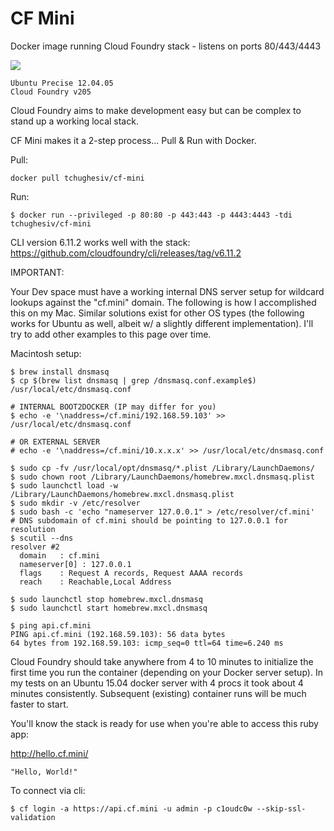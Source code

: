 # CF Mini
Docker image running Cloud Foundry stack - listens on ports 80/443/4443

[![](https://badge.imagelayers.io/tchughesiv/cf-mini.svg)](https://imagelayers.io/?images=tchughesiv/cf-mini:latest 'Get your own badge on imagelayers.io')

    Ubuntu Precise 12.04.05
    Cloud Foundry v205

Cloud Foundry aims to make development easy but can be complex to stand up a working local stack.

CF Mini makes it a 2-step process... Pull & Run with Docker.

Pull:

    docker pull tchughesiv/cf-mini

Run:

    $ docker run --privileged -p 80:80 -p 443:443 -p 4443:4443 -tdi tchughesiv/cf-mini

CLI version 6.11.2 works well with the stack:	https://github.com/cloudfoundry/cli/releases/tag/v6.11.2

IMPORTANT:

  Your Dev space must have a working internal DNS server setup for wildcard lookups against the "cf.mini" domain.  The following is how I accomplished this on my Mac.  Similar solutions exist for other OS types (the following works for Ubuntu as well, albeit w/ a slightly different implementation). I'll try to add other examples to this page over time.

Macintosh setup:

    $ brew install dnsmasq
    $ cp $(brew list dnsmasq | grep /dnsmasq.conf.example$) /usr/local/etc/dnsmasq.conf

    # INTERNAL BOOT2DOCKER (IP may differ for you)
    $ echo -e '\naddress=/cf.mini/192.168.59.103' >> /usr/local/etc/dnsmasq.conf

    # OR EXTERNAL SERVER
    # echo -e '\naddress=/cf.mini/10.x.x.x' >> /usr/local/etc/dnsmasq.conf

    $ sudo cp -fv /usr/local/opt/dnsmasq/*.plist /Library/LaunchDaemons/
    $ sudo chown root /Library/LaunchDaemons/homebrew.mxcl.dnsmasq.plist
    $ sudo launchctl load -w /Library/LaunchDaemons/homebrew.mxcl.dnsmasq.plist
    $ sudo mkdir -v /etc/resolver
    $ sudo bash -c 'echo "nameserver 127.0.0.1" > /etc/resolver/cf.mini'
    # DNS subdomain of cf.mini should be pointing to 127.0.0.1 for resolution
    $ scutil --dns
    resolver #2
      domain   : cf.mini
      nameserver[0] : 127.0.0.1
      flags    : Request A records, Request AAAA records
      reach    : Reachable,Local Address

    $ sudo launchctl stop homebrew.mxcl.dnsmasq
    $ sudo launchctl start homebrew.mxcl.dnsmasq

    $ ping api.cf.mini
    PING api.cf.mini (192.168.59.103): 56 data bytes
    64 bytes from 192.168.59.103: icmp_seq=0 ttl=64 time=6.240 ms

Cloud Foundry should take anywhere from 4 to 10 minutes to initialize the first time you run the container (depending on your Docker server setup).  In my tests on an Ubuntu 15.04 docker server with 4 procs it took about 4 minutes consistently.  Subsequent (existing) container runs will be much faster to start.

  You'll know the stack is ready for use when you're able to access this ruby app:

  http://hello.cf.mini/

    "Hello, World!"

To connect via cli:

    $ cf login -a https://api.cf.mini -u admin -p c1oudc0w --skip-ssl-validation
